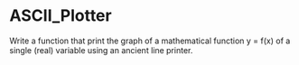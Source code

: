 # ASCII_Plotter
Write a function that print the graph of a mathematical function y = f(x) of a single (real) variable using an ancient  line printer.
